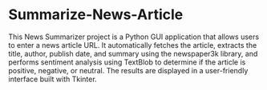 # Summarize-News-Article

This News Summarizer project is a Python GUI application that allows users to enter a news article URL. It automatically fetches the article, extracts the title, author, publish date, and summary using the newspaper3k library, and performs sentiment analysis using TextBlob to determine if the article is positive, negative, or neutral. The results are displayed in a user-friendly interface built with Tkinter.
